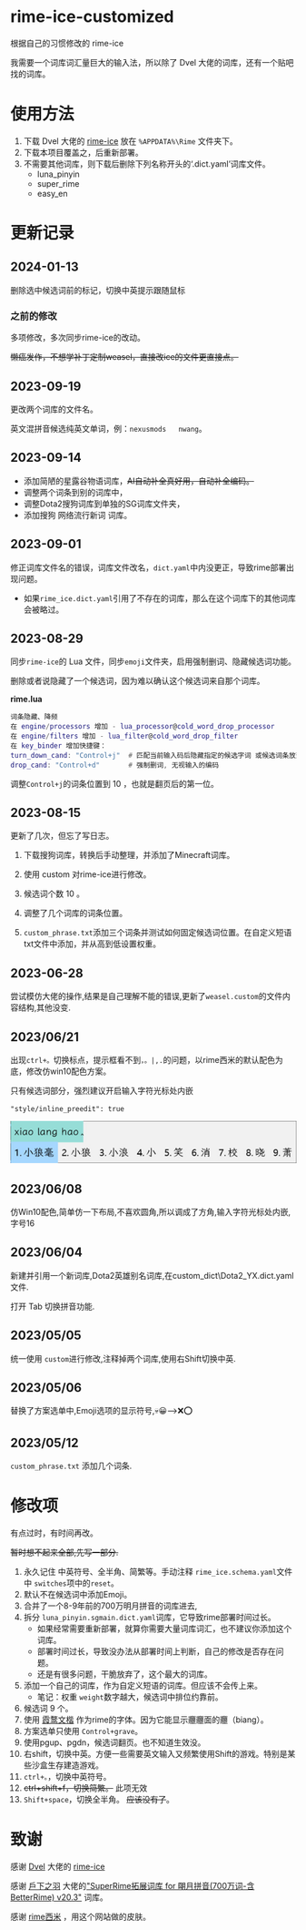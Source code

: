 # rime-ice-customized

根据自己的习惯修改的 rime-ice

我需要一个词库词汇量巨大的输入法，所以除了 Dvel 大佬的词库，还有一个贴吧找的词库。

# 使用方法

1. 下载 Dvel 大佬的 [rime-ice](https://github.com/iDvel/rime-ice) 放在 `%APPDATA%\Rime` 文件夹下。
2. 下载本项目覆盖之，后重新部署。
3. 不需要其他词库，则下载后删除下列名称开头的‘.dict.yaml’词库文件。
   - luna_pinyin
   - super_rime
   - easy_en

# 更新记录

## 2024-01-13

删除选中候选词前的标记，切换中英提示跟随鼠标

### 之前的修改

多项修改，多次同步rime-ice的改动。

~~懒癌发作，不想学补丁定制weasel，直接改ice的文件更直接点。~~

## 2023-09-19

更改两个词库的文件名。

英文混拼音候选纯英文单词，例：`nexusmods	nwang`。

## 2023-09-14

- 添加简陋的星露谷物语词库，~~AI自动补全真好用，自动补全编码。~~
- 调整两个词条到别的词库中，
- 调整Dota2搜狗词库到单独的SG词库文件夹，
- 添加搜狗 网络流行新词 词库。

## 2023-09-01 

修正词库文件名的错误，词库文件改名，`dict.yaml`中内没更正，导致rime部署出现问题。
   - 如果`rime_ice.dict.yaml`引用了不存在的词库，那么在这个词库下的其他词库会被略过。

## 2023-08-29

同步`rime-ice`的 Lua 文件，同步`emoji`文件夹，启用强制删词、隐藏候选词功能。

删除或者说隐藏了一个候选词，因为难以确认这个候选词来自那个词库。

**rime.lua**
```Lua
词条隐藏、降频
在 engine/processors 增加 - lua_processor@cold_word_drop_processor
在 engine/filters 增加 - lua_filter@cold_word_drop_filter
在 key_binder 增加快捷键：
turn_down_cand: "Control+j"  # 匹配当前输入码后隐藏指定的候选字词 或候选词条放到第四候选位置
drop_cand: "Control+d"       # 强制删词, 无视输入的编码
```
调整`Control+j`的词条位置到 10 ，也就是翻页后的第一位。

## 2023-08-15

更新了几次，但忘了写日志。

1. 下载搜狗词库，转换后手动整理，并添加了Minecraft词库。

2. 使用 custom 对rime-ice进行修改。

3. 候选词个数 10 。

4. 调整了几个词库的词条位置。

5. `custom_phrase.txt`添加三个词条并测试如何固定候选词位置。在自定义短语txt文件中添加，并从高到低设置权重。

## 2023-06-28

尝试模仿大佬的操作,结果是自己理解不能的错误,更新了`weasel.custom`的文件内容结构,其他没变.

## 2023/06/21

出现`ctrl+。`切换标点，提示框看不到`，。|,.`的问题，以rime西米的默认配色为底，修改仿win10配色方案。

只有候选词部分，强烈建议开启输入字符光标处内嵌

```
"style/inline_preedit": true
```

![插图1](custom_dict/仿win10配色.jpg)

## 2023/06/08

仿Win10配色,简单仿一下布局,不喜欢圆角,所以调成了方角,输入字符光标处内嵌,字号16

## 2023/06/04 

新建并引用一个新词库,Dota2英雄别名词库,在custom_dict\Dota2_YX.dict.yaml文件.

打开 Tab 切换拼音功能.

## 2023/05/05

统一使用 `custom`进行修改,注释掉两个词库,使用右Shift切换中英.

## 2023/05/06

替换了方案选单中,Emoji选项的显示符号,💀😀-->❌⭕  

## 2023/05/12  

`custom_phrase.txt` 添加几个词条.  

# 修改项

有点过时，有时间再改。

~~暂时想不起来全部,先写一部分.~~

1. 永久记住 中英符号、全半角、简繁等。手动注释 `rime_ice.schema.yaml`文件中 `switches`项中的`reset`。
2. 默认不在候选词中添加Emoji。
3. 合并了一个8-9年前的700万明月拼音的词库进去,
4. 拆分 `luna_pinyin.sgmain.dict.yaml`词库，它导致rime部署时间过长。
   - 如果经常需要重新部署，就算你需要大量词库词汇，也不建议你添加这个词库。
   - 部署时间过长，导致没办法从部署时间上判断，自己的修改是否存在问题。
   - 还是有很多问题，干脆放弃了，这个最大的词库。
5. 添加一个自己的词库，作为自定义短语的词库。但应该不会传上来。
   - 笔记：权重 `weight`数字越大，候选词中排位约靠前。
6. 候选词 9 个。
7. 使用 [霞鹜文楷](https://github.com/lxgw/LxgwWenKai) 作为rime的字体。因为它能显示𰻝𰻝面的𰻝（biang）。
8. 方案选单只使用 `Control+grave`。
9. 使用pgup、pgdn，候选词翻页。也不知道生效没。
10. 右shift，切换中英。方便一些需要英文输入又频繁使用Shift的游戏。特别是某些沙盒生存建造游戏。
11. `ctrl+。`，切换中英符号。
12. ~~ctrl+shift+f，切换简繁。~~ 此项无效
13. `Shift+space`，切换全半角。
    ~~应该没有了~~。

# 致谢

感谢 [Dvel](https://github.com/iDvel) 大佬的 [rime-ice](https://github.com/iDvel/rime-ice)

感谢 [戶下之羽](https://github.com/Chernfalin) 大佬的["SuperRime拓展词库 for 朙月拼音(700万词-含BetterRime) v20.3"](https://github.com/Chernfalin/SuperRimeDict) 词库。

感谢 [rime西米](https://fxliang.github.io/RimeSeeMe/) ，用这个网站做的皮肤。